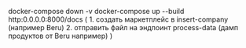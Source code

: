 docker-compose down -v
docker-compose up --build
http:0.0.0.0:8000/docs (
	1. создать маркетплейс в insert-company (например Beru)
	2. отправить файл на эндпоинт process-data (дамп продуктов от Beru например)
)

